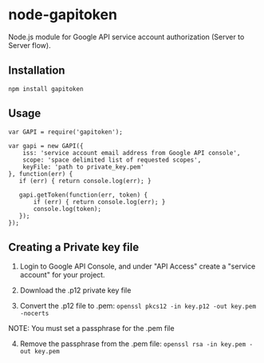 node-gapitoken
==============

Node.js module for Google API service account authorization (Server to Server flow). 

Installation
------------

	npm install gapitoken
	
Usage
-----

    var GAPI = require('gapitoken');
 
    var gapi = new GAPI({
        iss: 'service account email address from Google API console',
        scope: 'space delimited list of requested scopes',
        keyFile: 'path to private_key.pem'
    }, function(err) {
       if (err) { return console.log(err); }
 
       gapi.getToken(function(err, token) {
           if (err) { return console.log(err); }
           console.log(token);
       });     
    });

Creating a Private key file
---------------------------

1) Login to Google API Console, and under "API Access" create a "service account" for your project.

2) Download the .p12 private key file

3) Convert the .p12 file to .pem: `openssl pkcs12 -in key.p12 -out key.pem -nocerts`

NOTE: You must set a passphrase for the .pem file

4) Remove the passphrase from the .pem file: `openssl rsa -in key.pem -out key.pem`
